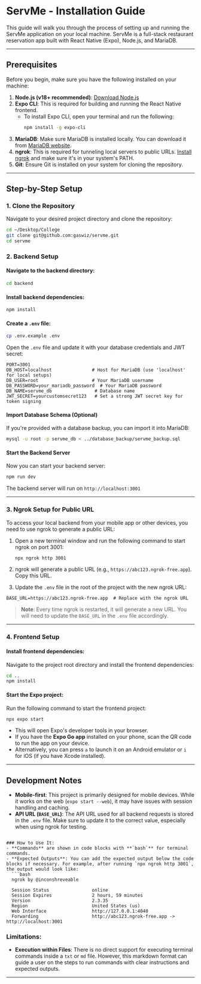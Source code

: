 # ServMe - Installation Guide

This guide will walk you through the process of setting up and running the ServMe application on your local machine. ServMe is a full-stack restaurant reservation app built with React Native (Expo), Node.js, and MariaDB.

---

## Prerequisites

Before you begin, make sure you have the following installed on your machine:

1. **Node.js (v18+ recommended)**: [Download Node.js](https://nodejs.org/)
2. **Expo CLI**: This is required for building and running the React Native frontend.
   - To install Expo CLI, open your terminal and run the following:
     ```bash
     npm install -g expo-cli
     ```
3. **MariaDB**: Make sure MariaDB is installed locally. You can download it from [MariaDB website](https://mariadb.org/).
4. **ngrok**: This is required for tunneling local servers to public URLs. [Install ngrok](https://ngrok.com/download) and make sure it's in your system's PATH.
5. **Git**: Ensure Git is installed on your system for cloning the repository.

---

## Step-by-Step Setup

### 1. Clone the Repository

Navigate to your desired project directory and clone the repository:

```bash
cd ~/Desktop/College
git clone git@github.com:gaswiz/servme.git
cd servme
````

### 2. Backend Setup

#### Navigate to the backend directory:

```bash
cd backend
```

#### Install backend dependencies:

```bash
npm install
```

#### Create a `.env` file:

```bash
cp .env.example .env
```

Open the `.env` file and update it with your database credentials and JWT secret:

```env
PORT=3001
DB_HOST=localhost               # Host for MariaDB (use 'localhost' for local setups)
DB_USER=root                    # Your MariaDB username
DB_PASSWORD=your_mariadb_password  # Your MariaDB password
DB_NAME=servme_db                # Database name
JWT_SECRET=yourcustomsecret123   # Set a strong JWT secret key for token signing
```

#### Import Database Schema (Optional)

If you're provided with a database backup, you can import it into MariaDB:

```bash
mysql -u root -p servme_db < ../database_backup/servme_backup.sql
```

#### Start the Backend Server

Now you can start your backend server:

```bash
npm run dev
```

The backend server will run on `http://localhost:3001`

---

### 3. Ngrok Setup for Public URL

To access your local backend from your mobile app or other devices, you need to use ngrok to generate a public URL:

1. Open a new terminal window and run the following command to start ngrok on port 3001:

   ```bash
   npx ngrok http 3001
   ```

2. ngrok will generate a public URL (e.g., `https://abc123.ngrok-free.app`). Copy this URL.

3. Update the `.env` file in the root of the project with the new ngrok URL:

```env
BASE_URL=https://abc123.ngrok-free.app  # Replace with the ngrok URL
```

> **Note**: Every time ngrok is restarted, it will generate a new URL. You will need to update the `BASE_URL` in the `.env` file accordingly.

---

### 4. Frontend Setup

#### Install frontend dependencies:

Navigate to the project root directory and install the frontend dependencies:

```bash
cd ..
npm install
```

#### Start the Expo project:

Run the following command to start the frontend project:

```bash
npx expo start
```

* This will open Expo's developer tools in your browser.
* If you have the **Expo Go app** installed on your phone, scan the QR code to run the app on your device.
* Alternatively, you can press `a` to launch it on an Android emulator or `i` for iOS (if you have Xcode installed).

---

## Development Notes

* **Mobile-first**: This project is primarily designed for mobile devices. While it works on the web (`expo start --web`), it may have issues with session handling and caching.
* **API URL (`BASE_URL`)**: The API URL used for all backend requests is stored in the `.env` file. Make sure to update it to the correct value, especially when using ngrok for testing.

````

### How to Use It:
- **Commands** are shown in code blocks with **`bash`** for terminal commands.
- **Expected Outputs**: You can add the expected output below the code blocks if necessary. For example, after running `npx ngrok http 3001`, the output would look like:
  ```bash
  ngrok by @inconshreveable
  
  Session Status                online
  Session Expires               2 hours, 59 minutes
  Version                       2.3.35
  Region                        United States (us)
  Web Interface                 http://127.0.0.1:4040
  Forwarding                    http://abc123.ngrok-free.app -> http://localhost:3001
````

### Limitations:

* **Execution within Files**: There is no direct support for executing terminal commands inside a `txt` or `md` file. However, this markdown format can guide a user on the steps to run commands with clear instructions and expected outputs.

---
